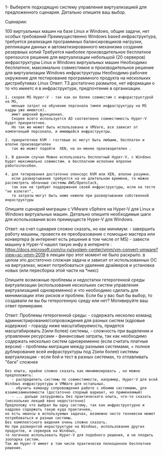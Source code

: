 1- Выберете подходящую систему управления виртуализацией для предложенного сценария. Детально опишите ваш выбор.

Сценарии:

100 виртуальных машин на базе Linux и Windows, общие задачи, нет особых требований
Преимущественно Windows based инфраструктура, требуется реализация программных балансировщиков нагрузки, репликации данных и автоматизированного механизма создания резервных копий
Требуется наиболее производительное бесплатное opensource решение для виртуализации небольшой (20 серверов) инфраструктуры Linux и Windows виртуальных машин
Необходимо бесплатное, максимально совместимое и производительное решение для виртуализации Windows инфраструктуры
Необходимо рабочее окружение для тестирование программного продукта на нескольких дистрибутивах Linux
Ответ:
ТЗ достаточно размытое, нет иформации о то что имеетс я в инфраструктуре, предпочтение в организации. 
    
    
    
    1. скорее MS Hyper-V - так как он более совместим с инфораструктурой на MS,
       меньше затрат на обучение персонала (имяя инфраструктуру на MS кадры уже имеются). 
       имет широкий функционал. 
       Скорее всего используется AD соответвено совместимость Hyper-V будет приоритетнее. 
       Но так же может быть использована и VMVare, все зависит от компетенций персонала, и имеющейся инфраструктры.
       
    2. приоритетнее KVM - гостевые ос могут быть любыми, бесплатен и вполне производителен
       так же может подойти  XEN, но он менее производителен .
    
    3. В данном случае Можно использовать бесплатный Hyper-V, с Windows  будет максимально совместим. в бесплатном исполнее впролне работоспособен.
       
    4. для тетирования достаточно опенсорс KVM или XEN, вполне разумно. 
       если развертывание требуется на не длительном времени, то можно рассмотреть облачные системы AWS/Openstack,
       так как не требуют поддержания своей инфраструктуры, если на тесте "не взлетит", 
       то затраты могут быть ниже нежели при развертывании собственной инраструктуры
    
Опишите сценарий миграции с VMware vSphere на Hyper-V для Linux и Windows виртуальных машин. Детально опишите необходимые шаги для использования всех преимуществ Hyper-V для Windows.

Ответ:
    на счет сценария сложно сказать, но как минимум:
    - завершить работу машины, провести ее преобразование с помощью мастера или конвертера (в интеренет есть решения в том числе от MS)
    - завести машину в Hyper-V
    нашел такую инфу в интернете : https://docs.microsoft.com/ru-ru/system-center/vmm/vm-convert-vmware?view=sc-vmm-2019
    в лекции про этот момент не было раскрыто.
    в целом это достаточно сложная задача и зависит от использованных ОС на виртуалках,
    может потребоваться удаление драйверов и установка новых (или пересборка этой части на *никс)


Опишите возможные проблемы и недостатки гетерогенной среды виртуализации (использования нескольких систем управления виртуализацией одновременно) и что необходимо сделать для минимизации этих рисков и проблем. Если бы у вас был бы выбор, то создавали ли вы бы гетерогенную среду или нет? Мотивируйте ваш ответ примерами.

Ответ:
    Проблемы гетерогенной среды:
       - содержать несколко команд администрирования/сопровождения для разных систем (кдровые издержки)
       - горазду ниже масштабируемость, придется масштабировать 2(или более) системы, 
       - сложность при выделении и управлении ресурсами
       - финансовые затраты, так как необходимо содержать несколько систем одновременно (если считать платные версии)
       - проблемы миграции между разными системами, + полное дублирование всей инфраструктуры под 2(или более) системы виртуализации
       - если бой и тест в разных системах, то отлавливать "баги" сложнее
      
    Без опыта, крайне сложно сказать как минимизировать , но можно предположить:
       - распределить системы по совместимости, например, Hyper-V для всей Windows инфраструктуры и VMWare для остальных. 
       - обучить команду сопровождения работе с обоими системами, для взаимозаменяемости (достаточно спорный вариант, но применяемый)
       - ... дальше затрудняюсь без практического опыта, что-то сказать (нескольких лекций явно недостаточно)
    Предположу что выбрал бы одну систему, так как инфраструктурно и кадрово содержать такую куда практичнее, 
    но есть нюансы в используемых задачах, возможно чисто техниески может потребоваться и разные системы. 
    Без комплектсного видения очень сложно сказать.
    Но при развернтой инраструктуре на Windows, использование других продуктов, и серверов на Windows, 
    то логичнее использовать Hyper-V для подобного решения, и не плодить зоопарка систем. 
    Так же Hyper-V имеет в том числе практически полноценное бесплатное решение.